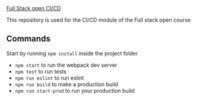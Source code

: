 <div align="center>

# [Full Stack open CI/CD](https://fullstackopen.com/en/part11)

This repository is used for the CI/CD module of the Full stack open course

## Commands

Start by running `npm install` inside the project folder

- `npm start` to run the webpack dev server
- `npm test` to run tests
- `npm run eslint` to run eslint
- `npm run build` to make a production build
- `npm run start-prod` to run your production build

</div>

